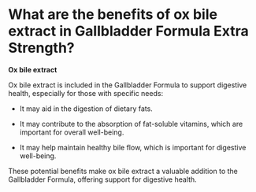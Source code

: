 # What are the benefits of ox bile extract in Gallbladder Formula Extra Strength?

**Ox bile extract** 

Ox bile extract is included in the Gallbladder Formula to support digestive health, especially for those with specific needs: 

- It may aid in the digestion of dietary fats. 

- It may contribute to the absorption of fat-soluble vitamins, which are important for overall well-being. 

- It may help maintain healthy bile flow, which is important for digestive well-being. 

These potential benefits make ox bile extract a valuable addition to the Gallbladder Formula, offering support for digestive health.